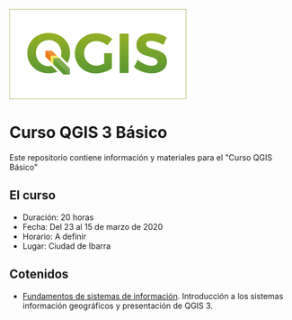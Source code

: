 ![Logo](/logo.png)

# Curso QGIS 3 Básico
Este repositorio contiene información y materiales para el "Curso QGIS Básico"

## El curso

- Duración: 20 horas
- Fecha: Del 23 al 15 de marzo de 2020
- Horario: A definir
- Lugar: Ciudad de Ibarra


## Cotenidos

* [Fundamentos de sistemas de información](../../fumdamentos/fundamentos.md). Introducción a los sistemas información geográficos y presentación de QGIS 3.
